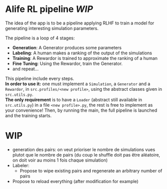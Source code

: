 # Alife RL pipeline _WIP_
The idea of the app is to be a pipeline applying RLHF to train a model for generating interesting simulation parameters.

The pipeline is a loop of 4 stages:
- **Generation**: A Generator produces some parameters
- **Labeling**: A human makes a ranking of the output of the simulations
- **Training**: A Rewardor is trained to approximate the ranking of a human
- **Fine Tuning**: Using the Rewardor, train the Generator.
- and repeat...

This pipeline include every steps.  
**In order to use it:** one must implement a `Simulation`, a `Generator` and a `Rewardor`, in `src.profiles/<new profile>`, using the abstract classes given in `src.utils.py`.  
**The only requirement** is to have a `Loader` (abstract still available in `src.utils.py`) in a file `<new profile>.py`, the rest is free to implement as your convenience!
Then, by running the main, the full pipeline is launched and the training starts.

# WIP
- generation des pairs: on veut prioriser le nombre de simulations vues plutot que le nombre de pairs (du coup le shuffle doit pas être aléatoire, on doit voir au moins 1 fois chaque simulation)
- Labeler: 
    - Propose to wipe existing pairs and regenerate an arbitrary number of pairs
- Propose to reload everything (after modification for example)